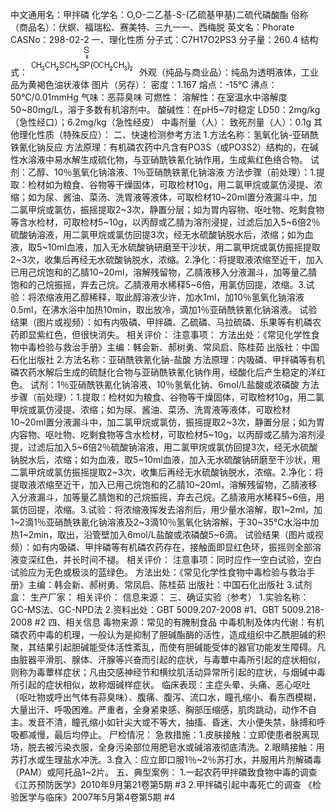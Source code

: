 中文通用名：甲拌磷
化学名：O,O-二乙基-S-(乙硫基甲基)二硫代磷酸酯
俗称（商品名）：伏螟、福瑞松、赛美特、三九一一、西梅脱
英文名：Phorate
CASNo：298-02-2
一、理化性质
分子式：C7H17O2PS3
分子量：260.4
结构式：![结构式](./assets/duwu/甲拌磷/@0结构式.gif)
外观（纯品与商业品）：纯品为透明液体，工业品为黄褐色油状液体
图片（另存）：
密度：1.167
熔点：-15℃
沸点：50℃/0.01mmHg
气味：恶蒜臭味
可燃性：
溶解性：在室温水中溶解度50~80mg/L，溶于多数有机溶剂中。
酸碱性：在pH5~7时稳定
LD50：2mg/kg（急性经口）；6.2mg/kg（急性经皮）
中毒剂量（人）：
致死剂量（人）：0.1g
其他理化性质（特殊反应）：
二、快速检测参考方法
1.方法名称：氢氧化钠-亚硝酰铁氰化钠反应
方法原理：有机磷农药中凡含有PO3S（或PO3S2）结构的，在碱性水溶液中易水解生成硫化物，与亚硝酰铁氰化钠作用，生成紫红色络合物。
试剂：乙醇、10％氢氧化钠溶液、1％亚硝酰铁氰化钠溶液
方法步骤（前处理）：1.提取：检材如为粮食、谷物等干燥固体，可取检材10g，用二氯甲烷或氯仿浸提、浓缩；如为尿、酱油、菜汤、洗胃液等液体，可取检材10~20ml置分液漏斗中，加二氯甲烷或氯仿，振摇提取2~3次，静置分层；如为胃内容物、呕吐物、吃剩食物等含水检材，可取检材5~10g，以丙醇或乙腈为溶剂浸提，过滤后加入5~6倍2％硫酸钠溶液，用二氯甲烷或氯仿回提3次，经无水硫酸钠脱水后，浓缩；如为血液，取5~10ml血液，加入无水硫酸钠研磨至干沙状，用二氯甲烷或氯仿振摇提取2~3次，收集后再经无水硫酸钠脱水，浓缩。2.净化：将提取液浓缩至近干，加入已用己烷饱和的乙腈10~20ml，溶解残留物，乙腈液移入分液漏斗，加等量乙腈饱和的己烷振摇，弃去己烷。乙腈液用水稀释5~6倍，用氯仿回提，浓缩。3.试验：将浓缩液用乙醇稀释，取此醇溶液少许，加水1ml，加10％氢氧化钠溶液0.5ml，在沸水浴中加热10min，取出放冷，滴加1％亚硝酰铁氰化钠溶液。
试验结果（图片或视频）：如有内吸磷、甲拌磷、乙硫磷、马拉硫磷、乐果等有机磷农药即显紫红色，但很快消失。
相关评价：
注意事项：
方法出处：《常见化学性食物中毒检验与救治手册》主编：韩会新、郝树勇、常凤启、陈桂茹 出版社：中国石化出版社
2.方法名称：亚硝酰铁氰化钠-盐酸
方法原理：内吸磷、甲拌磷等有机磷农药水解后生成的硫醚化合物与亚硝酰铁氰化钠作用，经酸化后产生稳定的洋红色。
试剂：1％亚硝酰铁氰化钠溶液、10％氢氧化钠、6mol/L盐酸或浓磷酸
方法步骤（前处理）：1.提取：检材如为粮食、谷物等干燥固体，可取检材10g，用二氯甲烷或氯仿浸提、浓缩；如为尿、酱油、菜汤、洗胃液等液体，可取检材10~20ml置分液漏斗中，加二氯甲烷或氯仿，振摇提取2~3次，静置分层；如为胃内容物、呕吐物、吃剩食物等含水检材，可取检材5~10g，以丙醇或乙腈为溶剂浸提，过滤后加入5~6倍2％硫酸钠溶液，用二氯甲烷或氯仿回提3次，经无水硫酸钠脱水后，浓缩；如为血液，取5~10ml血液，加入无水硫酸钠研磨至干沙状，用二氯甲烷或氯仿振摇提取2~3次，收集后再经无水硫酸钠脱水，浓缩。2.净化：将提取液浓缩至近干，加入已用己烷饱和的乙腈10~20ml，溶解残留物，乙腈液移入分液漏斗，加等量乙腈饱和的己烷振摇，弃去己烷。乙腈液用水稀释5~6倍，用氯仿回提，浓缩。3.试验：将浓缩液挥发去溶剂后，用少量水溶解，取1~2ml，加1~2滴1％亚硝酰铁氰化钠溶液及2~3滴10％氢氧化钠溶解，于30~35℃水浴中加热1~2min，取出，沿管壁加入6mol/L盐酸或浓磷酸5~6滴。
试验结果（图片或视频）：如有内吸磷、甲拌磷等有机磷农药存在，接触面即显红色环，振摇则全部溶液变深红色，并长时间不褪。
相关评价：
注意事项：同时应作一空白试验，空白试验应为无色或极淡的蓝绿色。
方法出处：《常见化学性食物中毒检验与救治手册》主编：韩会新、郝树勇、常凤启、陈桂茹 出版社：中国石化出版社
3.试剂盒：
生产厂家：
相关评价：
信息来源：
三、确证实验（参考）
1.实验名称：GC-MS法、GC-NPD法
2.资料出处：GBT 5009.207-2008 #1、GBT 5009.218-2008 #2
四、相关信息
毒物来源：常见的有腌制食品
中毒机制及体内代谢：有机磷农药中毒的机理，一般认为是抑制了胆碱酯酶的活性，造成组织中乙酰胆碱的积聚，其结果引起胆碱能受体活性紊乱，而使有胆碱能受体的器官功能发生障碍。凡由脏器平滑肌、腺体、汗腺等兴奋而引起的症状，与毒蕈中毒所引起的症状相似，则称为毒蕈样症状；凡由交感神经节和横纹肌活动异常所引起的症状，与烟碱中毒所引起的症状相似，故称烟碱样症状。
临床表现：主症头晕、头痛、恶心呕吐（呕吐物或呼出气体有蒜臭味）、腹痛、腹泻、流口水，瞳孔缩小、看东西模糊，大量出汗、呼吸困难。严重者，全身紧束感、胸部压缩感，肌肉跳动，动作不自主。发音不清，瞳孔缩小如针尖大或不等大，抽搐、昏迷、大小便失禁，脉搏和呼吸都减慢，最后均停止。
尸检情况：
急救措施：1.皮肤接触：立即使患者脱离现场，脱去被污染衣服，全身污染部位用肥皂水或碱溶液彻底清洗。2.眼睛接触：用苏打水或生理盐水冲洗。3.食入：应立即口服1％~2％苏打水，并服用片剂解磷毒（PAM）或阿托品1~2片。
五、典型案例：
1.一起农药甲拌磷致食物中毒的调查 《江苏预防医学》2010年9月第21卷第5期 #3
2.甲拌磷引起中毒死亡的调查 《检验医学与临床》2007年5月第4卷第5期 #4

